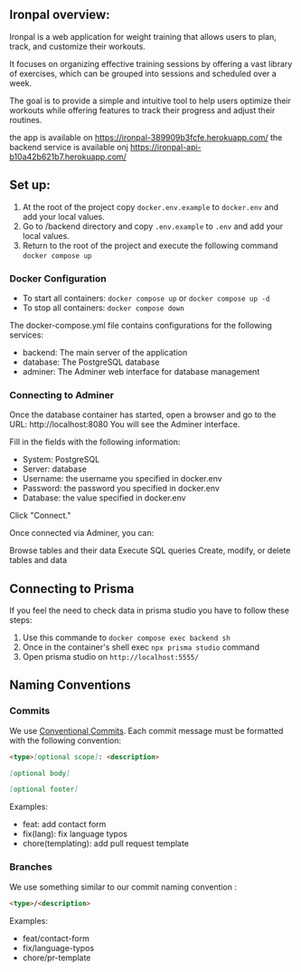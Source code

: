 ## Ironpal overview:

Ironpal is a web application for weight training that allows users to plan, track, and customize their workouts.

It focuses on organizing effective training sessions by offering a vast library of exercises, which can be grouped into sessions and scheduled over a week.

The goal is to provide a simple and intuitive tool to help users optimize their workouts while offering features to track their progress and adjust their routines.

the app is available on https://ironpal-389909b3fcfe.herokuapp.com/
the backend service is available onj https://ironpal-api-b10a42b621b7.herokuapp.com/

## Set up:

1. At the root of the project copy `docker.env.example` to `docker.env` and add your local values.
2. Go to /backend directory and copy `.env.example` to `.env` and add your local values.
3. Return to the root of the project and execute the following command `docker compose up`

### Docker Configuration

- To start all containers: `docker compose up` or `docker compose up -d`
- To stop all containers: `docker compose down`

The docker-compose.yml file contains configurations for the following services:

- backend: The main server of the application
- database: The PostgreSQL database
- adminer: The Adminer web interface for database management

### Connecting to Adminer

Once the database container has started, open a browser and go to the URL: http://localhost:8080 You will see the Adminer interface.

Fill in the fields with the following information:

- System: PostgreSQL
- Server: database
- Username: the username you specified in docker.env
- Password: the password you specified in docker.env
- Database: the value specified in docker.env

Click "Connect."

Once connected via Adminer, you can:

Browse tables and their data
Execute SQL queries
Create, modify, or delete tables and data

## Connecting to Prisma

If you feel the need to check data in prisma studio you have to follow these steps:

1. Use this commande to `docker compose exec backend sh`
2. Once in the container's shell exec `npx prisma studio` command
3. Open prisma studio on `http://localhost:5555/`

## Naming Conventions

### Commits

We use [Conventional Commits](https://www.conventionalcommits.org/en/v1.0.0-beta.2/). Each commit message must be formatted with the following convention:

```md
<type>[optional scope]: <description>

[optional body]

[optional footer]
```

Examples:

- feat: add contact form
- fix(lang): fix language typos
- chore(templating): add pull request template

### Branches

We use something similar to our commit naming convention :

```md
<type>/<description>
```

Examples:

- feat/contact-form
- fix/language-typos
- chore/pr-template
